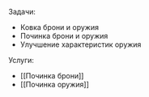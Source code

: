 Задачи: 
- Ковка брони и оружия
- Починка брони и оружия
- Улучшение характеристик оружия

Услуги:
- [[Починка брони]]
- [[Починка оружия]]